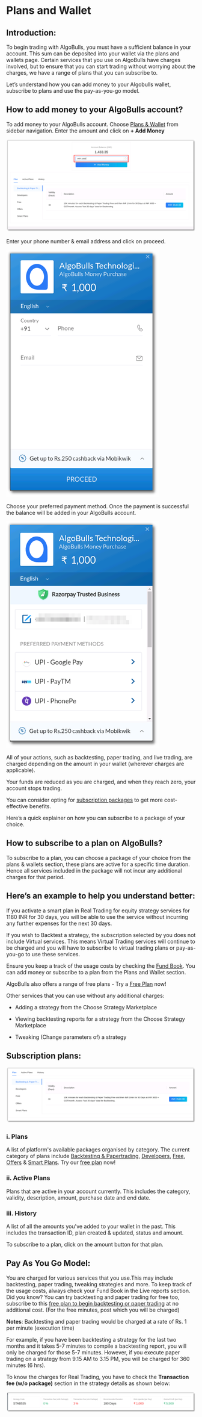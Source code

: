 # Plans and Wallet

## Introduction:
To begin trading with AlgoBulls, you must have a sufficient balance in your account. This sum can be deposited into your wallet via the plans and wallets page. Certain services that you use on AlgoBulls have charges involved, but to ensure that you can start trading without worrying about the charges, we have a range of plans that you can subscribe to.

Let’s understand how you can add money to your Algobulls wallet, subscribe to plans and use the pay-as-you-go model.

## How to add money to your AlgoBulls account? 
To add money to your AlgoBulls account. Choose <a href="https://app.algobulls.com/wallet?defaultCategory=smartPlans">Plans & Wallet</a> from sidebar navigation. Enter the amount and click on **+ Add Money**

![Nav](imgs/pw1.png)

Enter your phone number & email address and click on proceed.

![Nav](imgs/pw2.png)

Choose your preferred payment method. Once the payment is successful the balance will be added in your AlgoBulls account. 

![Nav](imgs/pw3.png)

All of your actions, such as backtesting, paper trading, and live trading, are charged depending on the amount in your wallet (wherever charges are applicable).

Your funds are reduced as you are charged, and when they reach zero, your account stops trading.

You can consider opting for <a href="https://app.algobulls.com/wallet?defaultCategory=smartPlans">subscription packages</a> to get more cost-effective benefits.

Here’s a quick explainer on how you can subscribe to a package of your choice. 

## How to subscribe to a plan on AlgoBulls?

To subscribe to a plan, you can choose a package of your choice from the plans & wallets section, these plans are active for a specific time duration. Hence all services included in the package will not incur any additional charges for that period.

## Here’s an example to help you understand better:
If you activate a smart plan in Real Trading for equity strategy services for 1180 INR for 30 days, you will be able to use the service without incurring any further expenses for the next 30 days.

If you wish to Backtest a strategy, the subscription selected  by you does not include Virtual services. This means Virtual Trading services will continue to be charged and you will have to subscribe to virtual trading plans or  pay-as-you-go to use these services. 

Ensure you keep a track of the usage costs by checking the [Fund Book](https://app.algobulls.com/book/fund). You can add money or subscribe to a plan from the Plans and Wallet section. 

AlgoBulls also offers a range of free plans - Try a <a href="https://app.algobulls.com/wallet?defaultCategory=freehttps://app.algobulls.com/wallet?defaultCategory=free">Free Plan</a> now! 

Other services that you can use without any additional charges:  
* Adding a strategy from the Choose Strategy Marketplace 

* Viewing backtesting reports for a strategy from the Choose Strategy Marketplace

* Tweaking (Change parameters of) a strategy 

## Subscription plans: 

![Nav](imgs/pw4.png)

### i. Plans 
A list of platform's available packages organised by category. The current category of plans include <a href="https://app.algobulls.com/wallet?defaultCategory=backtesting%26PaperTrading">Backtesting & Papertrading</a>, <a href="https://app.algobulls.com/wallet?defaultCategory=developers">Developers</a>, <a href="https://app.algobulls.com/wallet?defaultCategory=free">Free</a>, <a href="https://app.algobulls.com/wallet?defaultCategory=offers">Offers</a> & <a href="https://app.algobulls.com/wallet?defaultCategory=smartPlans">Smart Plans</a>. 
Try our <a href="https://app.algobulls.com/wallet?defaultCategory=free">free plan</a> now! 

### ii. Active Plans 
Plans that are active in your account currently. This includes the category, validity, description, amount, purchase date and end date. 

### iii. History 
A list of all the amounts you've added to your wallet in the past. This includes the transaction ID, plan created & updated, status and amount. 

To subscribe to a plan, click on the amount button for that plan. 


## Pay As You Go Model: 
You are charged for various services that you use.This may include backtesting, paper trading, tweaking strategies and more. To keep track of the usage costs, always check your Fund Book in the Live reports section. 
Did you know? You can try backtesting and paper trading for free too, subscribe to this <a href="https://app.algobulls.com/wallet?defaultCategory=free">free plan to begin backtesting or paper trading</a> at no additional cost. (For the free minutes, post which you will be charged)

**Notes**: Backtesting and paper trading would be charged at a rate of Rs. 1 per minute (execution time)

For example, if you have been backtesting a strategy for the last two months and it takes 5-7 minutes to compile a backtesting report, you will only be charged for those 5-7 minutes. However, if you execute paper trading on a strategy from 9.15 AM to 3.15 PM, you will be charged for 360 minutes (6 hrs).

To know the charges for Real Trading, you have to check the **Transaction fee (w/o package)** section in the strategy details as shown below: 

![StrategyCard](imgs/sc2.png)